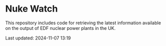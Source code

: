 # Nuke Watch

This repository includes code for retrieving the latest information available on the output of EDF nuclear power plants in the UK.

Last updated: 2024-11-07 13:19